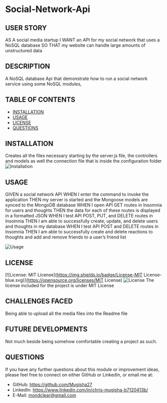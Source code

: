 # Social-Network-Api


## USER STORY
AS A social media startup
I WANT an API for my social network that uses a NoSQL database
SO THAT my website can handle large amounts of unstructured data


## DESCRIPTION
A NoSQL database Api that demonstrate how to run a social network service using some NoSQL modules,

## TABLE OF CONTENTS
- [INSTALLATION](#installation)
- [USAGE](#usage)
- [LICENSE](#license)
- [QUESTIONS](#questions)

## INSTALLATION
Creates all the files necessary starting by the server.js file, the controllers and models as well the connection file that is inside the configuration folder
![Installation](images//Users/chrismugisha/Desktop/readm/images/Untitled.png)
    
## USAGE
GIVEN a social network API
WHEN I enter the command to invoke the application
THEN my server is started and the Mongoose models are synced to the MongoDB database
WHEN I open API GET routes in Insomnia for users and thoughts
THEN the data for each of these routes is displayed in a formatted JSON
WHEN I test API POST, PUT, and DELETE routes in Insomnia
THEN I am able to successfully create, update, and delete users and thoughts in my database
WHEN I test API POST and DELETE routes in Insomnia
THEN I am able to successfully create and delete reactions to thoughts and add and remove friends to a user’s friend list

![Usage](images//Users/chrismugisha/Desktop/readm/images/title.png)
    
## LICENSE
[![License: MIT License](https://img.shields.io/badge/License-MIT License-blue.svg)](https://opensource.org/licenses/MIT License)
![License](images/Users/chrismugisha/Desktop/readm/images/license.png)
The license included for the project is under MIT License

## CHALLENGES FACED
Being able to upload all the media files into the Readme file

## FUTURE DEVELOPMENTS
Not much beside being somehow comfortable creating a project as such.


## QUESTIONS
If you have any further questions about this module or improvement ideas, please feel free to connect on either GitHub or LinkedIn, or email me at:
* GitHub: https://github.com/Mugisha27
* LinkedIn: https://www.linkedin.com/in/chris-mugisha-b7120413b/
* E-Mail: mondclear@gmail.com
